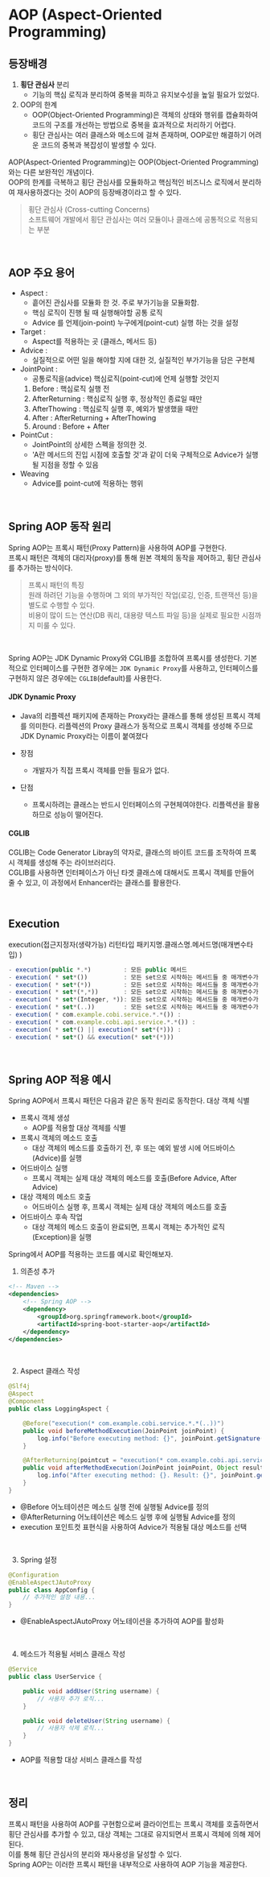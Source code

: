 # AOP (Aspect-Oriented Programming)

## 등장배경
1. **횡단 관심사** 분리
     - 기능의 핵심 로직과 분리하여 중복을 피하고 유지보수성을 높일 필요가 있었다.
2. OOP의 한계
    - OOP(Object-Oriented Programming)은 객체의 상태와 행위를 캡슐화하여 코드의 구조를 개선하는 방법으로 중복을 효과적으로 처리하기 어렵다.
    - 횡단 관심사는 여러 클래스와 메소드에 걸쳐 존재하며, OOP로만 해결하기 어려운 코드의 중복과 복잡성이 발생할 수 있다.


AOP(Aspect-Oriented Programming)는 OOP(Object-Oriented Programming)와는 다른 보완적인 개념이다. <br>
 OOP의 한계를 극복하고 횡단 관심사를 모듈화하고 핵심적인 비즈니스 로직에서 분리하여 재사용하겠다는 것이 AOP의 등장배경이라고 할 수 있다.

 > 횡단 관심사 (Cross-cutting Concerns)<br>
 소프트웨어 개발에서 횡단 관심사는 여러 모듈이나 클래스에 공통적으로 적용되는 부분

 <br>

 ## AOP 주요 용어
- Aspect : 
    - 흩어진 관심사를 모듈화 한 것. 주로 부가기능을 모듈화함.
    - 핵심 로직이 진행 될 때 실행해야할 공통 로직
    - Advice 를 언제(join-point) 누구에게(point-cut) 실행 하는 것을 설정
- Target : 
    - Aspect를 적용하는 곳 (클래스, 메서드 등)
- Advice : 
    - 실질적으로 어떤 일을 해야할 지에 대한 것, 실질적인 부가기능을 담은 구현체
- JointPoint : 
    - 공통로직을(advice) 핵심로직(point-cut)에 언제 실행할 것인지
    1) Before          : 핵심로직 실행 전
	2) AfterReturning  : 핵심로직 실행 후, 정상적인 종료일 때만
	3) AfterThowing    : 핵심로직 실행 후, 예외가 발생했을 때만
	4) After           : AfterReturning + AfterThowing
	5) Around          : Before + After
- PointCut : 
    - JointPoint의 상세한 스펙을 정의한 것. 
    - 'A란 메서드의 진입 시점에 호출할 것'과 같이 더욱 구체적으로 Advice가 실행될 지점을 정할 수 있음
-  Weaving
	- Advice를 point-cut에 적용하는 행위

<br>


## Spring AOP 동작 원리
Spring AOP는 프록시 패턴(Proxy Pattern)을 사용하여 AOP를 구현한다. <br> 프록시 패턴은 객체의 대리자(proxy)를 통해 원본 객체의 동작을 제어하고, 횡단 관심사를 추가하는 방식이다.

> 프록시 패턴의 특징<br>
원래 하려던 기능을 수행하며 그 외의 부가적인 작업(로깅, 인증, 트랜잭션 등)을 별도로 수행할 수 있다.<br>
비용이 많이 드는 연산(DB 쿼리, 대용량 텍스트 파일 등)을 실제로 필요한 시점까지 미룰 수 있다.

<br>

Spring AOP는 JDK Dynamic Proxy와 CGLIB를 조합하여 프록시를 생성한다. 기본적으로 인터페이스를 구현한 경우에는 `JDK Dynamic Proxy`를 사용하고, 인터페이스를 구현하지 않은 경우에는 `CGLIB`(default)를 사용한다. 

#### JDK Dynamic Proxy
- Java의 리플렉션 패키지에 존재하는 Proxy라는 클래스를 통해 생성된 프록시 객체를 의미한다. 리플렉션의 Proxy 클래스가 동적으로 프록시 객체를 생성해 주므로 JDK Dynamic Proxy라는 이름이 붙여졌다

- 장점
    - 개발자가 직접 프록시 객체를 만들 필요가 없다.
- 단점
    - 프록시하려는 클래스는 반드시 인터페이스의 구현체여야한다.
리플렉션을 활용하므로 성능이 떨어진다.

#### CGLIB
CGLIB는 Code Generator Libray의 약자로, 클래스의 바이트 코드를 조작하여 프록시 객체를 생성해 주는 라이브러리다. <br> CGLIB를 사용하면 인터페이스가 아닌 타겟 클래스에 대해서도 프록시 객체를 만들어 줄 수 있고, 이 과정에서 Enhancer라는 클래스를 활용한다.

<br>


 ## Execution
execution(접근지정자(생략가능) 리턴타입 패키지명.클래스명.메서드명(매개변수타입) )

```javascript
- execution(public *.*)         : 모든 public 메서드
- execution( * set*())          : 모든 set으로 시작하는 메서드들 중 매개변수가 없는것
- execution( * set*(*))         : 모든 set으로 시작하는 메서드들 중 매개변수가 한개 선언한것
- execution( * set*(*,*))       : 모든 set으로 시작하는 메서드들 중 매개변수가 두개 선언한것
- execution( * set*(Integer, *)): 모든 set으로 시작하는 메서드들 중 매개변수가 두개 선언한것, 첫번째는 Integer
- execution( * set*(..))        : 모든 set으로 시작하는 메서드들 중 매개변수가 0개 이상 상관 X
- execution( * com.example.cobi.service.*.*()) : 
- execution( * com.example.cobi.api.service.*.*()) :  
- execution( * set*() || execution(* set*(*))) : 
- execution( * set*() && execution(* set*(*))) 
```

<br>


## Spring AOP 적용 예시

Spring AOP에서 프록시 패턴은 다음과 같은 동작 원리로 동작한다. 
대상 객체 식별

-  프록시 객체 생성
     - AOP를 적용할 대상 객체를 식별
-  프록시 객체의 메소드 호출 
    - 대상 객체의 메소드를 호출하기 전, 후 또는 예외 발생 시에 어드바이스(Advice)를 실행
- 어드바이스 실행 
    -  프록시 객체는 실제 대상 객체의 메소드를 호출(Before Advice, After Advice)
- 대상 객체의 메소드 호출
    -  어드바이스 실행 후, 프록시 객체는 실제 대상 객체의 메소드를 호출 
- 어드바이스 후속 작업  
    - 대상 객체의 메소드 호출이 완료되면, 프록시 객체는 추가적인 로직(Exception)을 실행

Spring에서 AOP를 적용하는 코드를 예시로 확인해보자.

1. 의존성 추가
```xml
<!-- Maven -->
<dependencies>
    <!-- Spring AOP -->
    <dependency>
        <groupId>org.springframework.boot</groupId>
        <artifactId>spring-boot-starter-aop</artifactId>
    </dependency>
</dependencies>
```

<br>

2. Aspect 클래스 작성
```java
@Slf4j
@Aspect
@Component
public class LoggingAspect {

    @Before("execution(* com.example.cobi.service.*.*(..))")
    public void beforeMethodExecution(JoinPoint joinPoint) {
        log.info("Before executing method: {}", joinPoint.getSignature().toShortString());
    }

    @AfterReturning(pointcut = "execution(* com.example.cobi.api.service.*.*(..))", returning = "result")
    public void afterMethodExecution(JoinPoint joinPoint, Object result) {
        log.info("After executing method: {}. Result: {}", joinPoint.getSignature().toShortString(), result);
    }
}
```
- @Before 어노테이션은 메소드 실행 전에 실행될 Advice를 정의
- @AfterReturning 어노테이션은 메소드 실행 후에 실행될 Advice를 정의
- execution 포인트컷 표현식을 사용하여 Advice가 적용될 대상 메소드를 선택

<br>

3. Spring 설정
```java
@Configuration
@EnableAspectJAutoProxy
public class AppConfig {
    // 추가적인 설정 내용...
}
```
- @EnableAspectJAutoProxy 어노테이션을 추가하여 AOP를 활성화

<br>

4. 메소드가 적용될 서비스 클래스 작성
```java
@Service
public class UserService {

    public void addUser(String username) {
        // 사용자 추가 로직...
    }

    public void deleteUser(String username) {
        // 사용자 삭제 로직...
    }
}
```
- AOP를 적용할 대상 서비스 클래스를 작성

<br>

## 정리

프록시 패턴을 사용하여 AOP를 구현함으로써 클라이언트는 프록시 객체를 호출하면서 횡단 관심사를 추가할 수 있고, 대상 객체는 그대로 유지되면서 프록시 객체에 의해 제어된다. <br> 이를 통해 횡단 관심사의 분리와 재사용성을 달성할 수 있다.<br> Spring AOP는 이러한 프록시 패턴을 내부적으로 사용하여 AOP 기능을 제공한다.